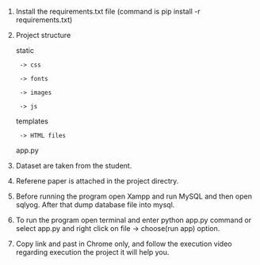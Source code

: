 ﻿1. Install the requirements.txt file (command is pip install -r requirements.txt)
2. Project structure

	static

		-> css

		-> fonts

		-> images

		-> js

	templates

		-> HTML files

	app.py

	

3. Dataset are taken from the student.
4. Referene paper is attached in the project directry.
5. Before running the program open Xampp and run MySQL and then open sqlyog. After that dump database file into mysql.
6. To run the program open terminal and enter python app.py command or select app.py and right click on file -> choose(run app) option.
7. Copy link and past in Chrome only, and follow the execution video regarding execution the project it will help you.
